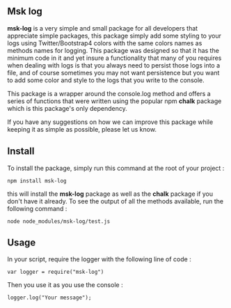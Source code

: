 


## Msk log

**msk-log** is a very simple and small package for all developers that appreciate simple packages, this package simply add some styling to your logs using Twitter/Bootstrap4 colors with the same colors names as methods names for logging.
This package was designed so that it has the minimum code in it and yet insure a functionality that many of you requires when dealing with logs is that you always need to persist those logs into a file, and of course sometimes you may not want persistence but you want to add some color and style to the logs that you write to the console.

This package is a wrapper around the console.log method and offers a series of functions that were written using the popular npm **chalk** package which is this package's only dependency.

If you have any suggestions on how we can improve this package while keeping it as simple as possible, please let us know.

## Install
To install the package, simply run this command at the root of your project :

    npm install msk-log
this will install the **msk-log** package as well as the **chalk** package if you don't have it already.
To see the output of all the methods available, run the following command :

    node node_modules/msk-log/test.js

## Usage
In your script, require the logger with the following line of code :

    var logger = require("msk-log")
Then you use it as you use the console :

    logger.log("Your message");
Behind the scenes, this will execute the **console.log** command and then persists your message in the **./logs/system.log** file.
## Methods
### Configuration methods
Right now, **msk-log** only has one configuration methods that allows you to enable or disable persisting the logs in a file on the hard drive.
#### usage :
Just call this method with an argument that will evaluate to true if you want to activate persisting logs in a file *(default option)* , or pass a value that will evaluate to false to disable persisting logs.

    logger.persistLogs(truthyValue)

### Output methods
**msk-log** has many output methods where their names are inspired from the Bootstrap4 framework so that you feel familiar with it very quickly, most of these methods have two modes, if you pass just a massage it will change the text color, All the methods accept any number of arguments of any type to pass to them and behaves like **console.log**.


     logger.error(errorObj);
     logger.danger("message", ["message2", ...]);
     logge.dark("message", ["message2", ...]);
     logger.info("message", ["message2", ...]);
     logger.light("message", ["message2", ...]);
     logger.log("message", ["message2", ...]);
     logger.primary("message", ["message2", ...]);
     logger.secondary("message", ["message2", ...]);
     logger.success("message", ["message2", ...]);
     logger.warning("message", ["message2", ...]);
     logger.white("message", ["message2", ...]);

If you want to change the background color instead of the text color, just add **Bg** to the method name, here is a list of the available methods that changes the background.


          logger.dangerBg("message", ["message2", ...]);
          logge.darkBg("message", ["message2", ...]);
          logger.infoBg("message", ["message2", ...]);
          logger.lightBg("message", ["message2", ...]);
          logger.primaryBg("message", ["message2", ...]);
          logger.secondaryBg("message", ["message2", ...]);
          logger.successBg("message", ["message2", ...]);
          logger.warningBg("message", ["message2", ...]);
          logger.whiteBg("message", ["message2", ...]);

The **logger.error** method takes an error object and persists it in the log file after converting it to a JSON string.
### Other Methods
You also have another method available to use, this method was create to help improve your code readability, if you look at its source code, it just insert  line return in the console and in the log file :

    logger.newLine();


### Persisting to log file without console output
If you want to add some message or data to the log file without showing it on the console, you can use the following method :

    logger.appendToLogFile("message");
**Attention :** If you disable persisting logs with **logger.persistLogs(falsyValue)**, this method won't do or persist anything.

## Copyright
Feel free to use, modify, publish or sell this package as you like.

**(c) Moatez Mkhinini <mkhinini.motaz@gmail.com>**
